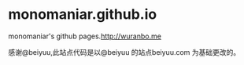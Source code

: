 monomaniar.github.io
====================

monomaniar's github pages.http://wuranbo.me

感谢@beiyuu,此站点代码是以@beiyuu 的站点beiyuu.com 为基础更改的。 
